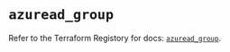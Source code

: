 # `azuread_group`

Refer to the Terraform Registory for docs: [`azuread_group`](https://registry.terraform.io/providers/hashicorp/azuread/2.38.0/docs/resources/group).
